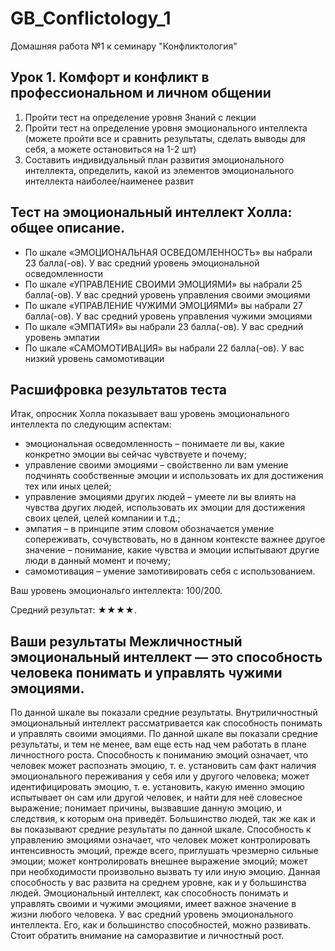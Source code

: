 # GB_Conflictology_1
Домашняя работа №1 к семинару "Конфликтология"

## Урок 1. Комфорт и конфликт в профессиональном и личном общении
1. Пройти тест на определение уровня Знаний с лекции
2. Пройти тест на определение уровня эмоционального интеллекта (можете пройти все и сравнить результаты, сделать выводы для себя, а можете остановиться на 1-2 шт)
3. Составить индивидуальный план развития эмоционального интеллекта, определить, какой из элементов эмоционального интеллекта наиболее/наименее развит

## Тест на эмоциональный интеллект Холла: общее описание.
- По шкале «ЭМОЦИОНАЛЬНАЯ ОСВЕДОМЛЕННОСТЬ» вы набрали 23 балла(-ов). У вас средний уровень эмоциональной осведомленности
- По шкале «УПРАВЛЕНИЕ СВОИМИ ЭМОЦИЯМИ» вы набрали 25 балла(-ов). У вас средний уровень управления своими эмоциями
- По шкале «УПРАВЛЕНИЕ ЧУЖИМИ ЭМОЦИЯМИ» вы набрали 27 балла(-ов). У вас средний уровень управления чужими эмоциями
- По шкале «ЭМПАТИЯ» вы набрали 23 балла(-ов). У вас средний уровень эмпатии
- По шкале «САМОМОТИВАЦИЯ» вы набрали 22 балла(-ов). У вас низкий уровень самомотивации

## Расшифровка результатов теста
Итак, опросник Холла показывает ваш уровень эмоционального интеллекта по следующим аспектам: 
-	эмоциональная осведомленность – понимаете ли вы, какие конкретно эмоции вы сейчас чувствуете и почему; 
-	управление своими эмоциями – свойственно ли вам умение подчинять сообственные эмоции и использовать их для достижения тех или иных целей; 
-	управление эмоциями других людей – умеете ли вы влиять на чувства других людей, использовать их эмоции для достижения своих целей, целей компании и т.д.; 
- эмпатия – в принципе этим словом обозначается умение сопереживать, сочувствовать, но в данном контексте важнее другое значение – понимание, какие чувства и эмоции испытывают другие люди в данный момент и почему; 
- самомотивация – умение замотивировать себя с использованием. 

Ваш уровень эмоциональго интеллекта: 100/200. 

Средний результат: ★★★★. 

## Ваши результаты Межличностный эмоциональный интеллект — это способность человека понимать и управлять чужими эмоциями. 
По данной шкале вы показали средние результаты. 
Внутриличностный эмоциональный интеллект рассматривается как способность понимать и управлять своими эмоциями. По данной шкале вы показали средние результаты, и тем не менее, вам еще есть над чем работать в плане личностного роста. 
Способность к пониманию эмоций означает, что человек может распознать эмоцию, т. е. установить сам факт наличия эмоционального переживания у себя или у другого человека; может идентифицировать эмоцию, т. е. установить, какую именно эмоцию испытывает он сам или другой человек, и найти для неё словесное выражение; понимает причины, вызвавшие данную эмоцию, и следствия, к которым она приведёт. Большинство людей, так же как и вы показывают средние результаты по данной шкале. 
Способность к управлению эмоциями означает, что человек может контролировать интенсивность эмоций, прежде всего, приглушать чрезмерно сильные эмоции; может контролировать внешнее выражение эмоций; может при необходимости произвольно вызвать ту или иную эмоцию.  Данная способность у вас развита на среднем уровне, как и у большинства людей. 
Эмоциональный интеллект, как способность понимать и управлять своими и чужими эмоциями, имеет важное значение в жизни любого человека. У вас средний уровень эмоционального интеллекта. Его, как и большинство способностей, можно развивать. Стоит обратить внимание на саморазвитие и личностный рост. 
